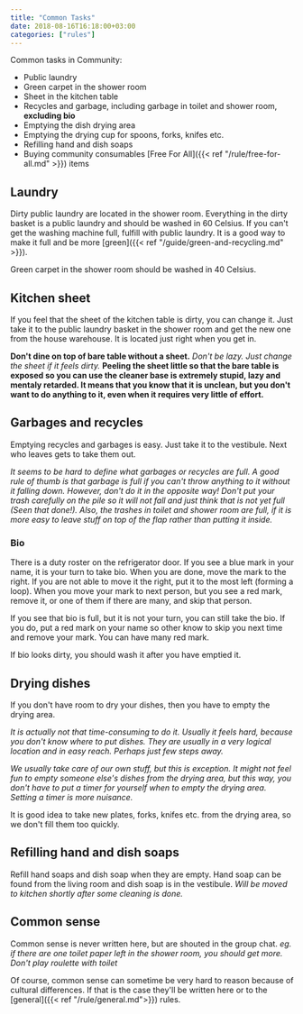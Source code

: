```yaml
---
title: "Common Tasks"
date: 2018-08-16T16:18:00+03:00
categories: ["rules"]
---
```

Common tasks in Community:

  - Public laundry
  - Green carpet in the shower room
  - Sheet in the kitchen table
  - Recycles and garbage, including garbage in toilet and shower room, **excluding bio**
  - Emptying the dish drying area
  - Emptying the drying cup for spoons, forks, knifes etc.
  - Refilling hand and dish soaps
  - Buying community consumables [Free For All]({{< ref "/rule/free-for-all.md" >}}) items

## Laundry
Dirty public laundry are located in the shower room. Everything in the dirty basket is a public laundry and should be washed in 60 Celsius. If you can't get the washing machine full, fulfill with public laundry. It is a good way to make it full and be more [green]({{< ref "/guide/green-and-recycling.md" >}}).

Green carpet in the shower room should be washed in 40 Celsius.

## Kitchen sheet
If you feel that the sheet of the kitchen table is dirty, you can change it. Just take it to the public laundry basket in the shower room and get the new one from the house warehouse. It is located just right when you get in.

**Don't dine on top of bare table without a sheet.** *Don't be lazy. Just change the sheet if it feels dirty.* **Peeling the sheet little so that the bare table is exposed so you can use the cleaner base is extremely stupid, lazy and mentaly retarded. It means that you know that it is unclean, but you don't want to do anything to it, even when it requires very little of effort.**

## Garbages and recycles
Emptying recycles and garbages is easy. Just take it to the vestibule. Next who leaves gets to take them out. 

*It seems to be hard to define what garbages or recycles are full. A good rule of thumb is that garbage is full if you can't throw anything to it without it falling down. However, don't do it in the opposite way! Don't put your trash carefully on the pile so it will not fall and just think that is not yet full (Seen that done!). Also, the trashes in toilet and shower room are full, if it is more easy to leave stuff on top of the flap rather than putting it inside.*

### Bio
There is a duty roster on the refrigerator door. If you see a blue mark in your name, it is your turn to take bio. When you are done, move the mark to the right. If you are not able to move it the right, put it to the most left (forming a loop). When you move your mark to next person, but you see a red mark, remove it, or one of them if there are many, and skip that person.

If you see that bio is full, but it is not your turn, you can still take the bio. If you do, put a red mark on your name so other know to skip you next time and remove your mark. You can have many red mark.

If bio looks dirty, you should wash it after you have emptied it.

## Drying dishes
If you don't have room to dry your dishes, then you have to empty the drying area.

*It is actually not that time-consuming to do it. Usually it feels hard, because you don't know where to put dishes. They are usually in a very logical location and in easy reach. Perhaps just few steps away.*

*We usually take care of our own stuff, but this is exception. It might not feel fun to empty someone else's dishes from the drying area, but this way, you don't have to put a timer for yourself when to empty the drying area. Setting a timer is more nuisance.*

It is good idea to take new plates, forks, knifes etc. from the drying area, so we don't fill them too quickly.

## Refilling hand and dish soaps
Refill hand soaps and dish soap when they are empty. Hand soap can be found from the living room and dish soap is in the vestibule. *Will be moved to kitchen shortly after some cleaning is done.*

## Common sense
Common sense is never written here, but are shouted in the group chat. *eg. if there are one toilet paper left in the shower room, you should get more. Don't play roulette with toilet*

Of course, common sense can sometime be very hard to reason because of cultural differences. If that is the case they'll be written here or to the [general]({{< ref "/rule/general.md">}}) rules.
